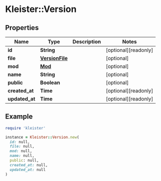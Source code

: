 # Kleister::Version

## Properties

| Name | Type | Description | Notes |
| ---- | ---- | ----------- | ----- |
| **id** | **String** |  | [optional][readonly] |
| **file** | [**VersionFile**](VersionFile.md) |  | [optional] |
| **mod** | [**Mod**](Mod.md) |  | [optional] |
| **name** | **String** |  | [optional] |
| **public** | **Boolean** |  | [optional] |
| **created_at** | **Time** |  | [optional][readonly] |
| **updated_at** | **Time** |  | [optional][readonly] |

## Example

```ruby
require 'kleister'

instance = Kleister::Version.new(
  id: null,
  file: null,
  mod: null,
  name: null,
  public: null,
  created_at: null,
  updated_at: null
)
```

